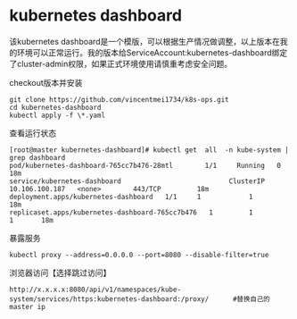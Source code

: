 #  kubernetes dashboard
该kubernetes dashboard是一个模版，可以根据生产情况做调整，以上版本在我的环境可以正常运行。我的版本给ServiceAccount:kubernetes-dashboard绑定了cluster-admin权限，如果正式环境使用请慎重考虑安全问题。

checkout版本并安装

```
git clone https://github.com/vincentmei1734/k8s-ops.git
cd kubernetes-dashboard
kubectl apply -f \*.yaml
```

查看运行状态
```
[root@master kubernetes-dashboard]# kubectl get  all  -n kube-system | grep dashboard
pod/kubernetes-dashboard-765cc7b476-28mtl        1/1     Running   0          18m
service/kubernetes-dashboard                           ClusterIP   10.106.100.187   <none>        443/TCP         18m
deployment.apps/kubernetes-dashboard   1/1     1            1           18m
replicaset.apps/kubernetes-dashboard-765cc7b476   1         1         1       18m
```
暴露服务

```
kubectl proxy --address=0.0.0.0 --port=8080 --disable-filter=true
```
浏览器访问【选择跳过访问】
```
http://x.x.x.x:8080/api/v1/namespaces/kube-system/services/https:kubernetes-dashboard:/proxy/      #替换自己的master ip
```
